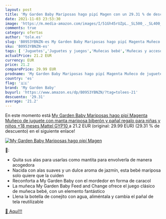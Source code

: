 ```yaml
---
layout: post
title: 'My Garden Baby Mariposas hago pipí Magen con un 29.31 % de descuento'
date: 2021-11-03 23:53:30
image: 'https://m.media-amazon.com/images/I/51Gh45rUZpL._SL500_._SL400_.jpg'
comments: true
category: ofertas
author: 'tole.es'
slug: 'B0953YBNZN-es My Garden Baby Mariposas hago pipí Magenta Muñeco de...'
sku: 'B0953YBNZN-es'
tags: [ 'Juguetes','Juguetes y juegos','Muñecas bebé','Muñecas y accesorios','biberón','my garden baby','pañal', ]
actualPrice: 21.2 EUR
currency: EUR
price: 21.2
comparePrice: 29.99 EUR
prodname: 'My Garden Baby Mariposas hago pipí Magenta Muñeco de juguete con manta mariposa  biberón y pañal  regalo para niñas y niños +18 meses  Mattel GYP10 '
country: 'es'
flag: '🇪🇸'
brand: 'My Garden Baby'
buyurl: 'https://www.amazon.es/dp/B0953YBNZN/?tag=tolees-21'
descuento: '29.31'
average: '21.2'
---
```


En este momento está [My Garden Baby Mariposas hago pipí Magenta Muñeco de juguete con manta mariposa  biberón y pañal  regalo para niñas y niños +18 meses  Mattel GYP10 ](https://www.amazon.es/dp/B0953YBNZN/?tag=tolees-21) a 21.2 EUR (original: 29.99 EUR) (29.31 %  de descuento) en el siguiente enlace!

[![My Garden Baby Mariposas hago pipí Magen](https://m.media-amazon.com/images/I/51Gh45rUZpL._SL500_._SL400_.jpg)](https://www.amazon.es/dp/B0953YBNZN/?tag=tolees-21)

🔎:

- Quita sus alas para usarlas como mantita para envolverla de manera acogedora
- Nacida con alas suaves y un dulce aroma de jazmín, esta bebé mariposa solo quiere que la cuiden
- Reconforta a My Garden Baby con el mordedor en forma de caracol
- La muñeca My Garden Baby Feed and Change ofrece el juego clásico de muñeca bebé, con un elemento fantástico
- Llena la botella de conejito con agua, aliméntala y cambia el pañal de tela reutilizable

[🛒 Aquí!!!](https://www.amazon.es/dp/B0953YBNZN/?tag=tolees-21)

